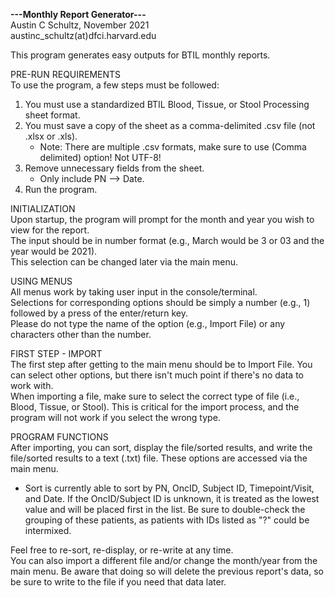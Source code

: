 **---Monthly Report Generator---**  
Austin C Schultz, November 2021  
austinc_schultz(at)dfci.harvard.edu  
  
This program generates easy outputs for BTIL monthly reports.  
  
PRE-RUN REQUIREMENTS  
To use the program, a few steps must be followed:  
 1) You must use a standardized BTIL Blood, Tissue, or Stool Processing sheet format.  
 2) You must save a copy of the sheet as a comma-delimited .csv file (not .xlsx or .xls).  
    - Note: There are multiple .csv formats, make sure to use (Comma delimited) option! Not UTF-8! 
 3) Remove unnecessary fields from the sheet.  
    - Only include PN --> Date.  
 4) Run the program.  
  
INITIALIZATION  
Upon startup, the program will prompt for the month and year you wish to view for the report.  
The input should be in number format (e.g., March would be 3 or 03 and the year would be 2021).  
This selection can be changed later via the main menu.  

USING MENUS  
All menus work by taking user input in the console/terminal.  
Selections for corresponding options should be simply a number (e.g., 1) followed by a press of the enter/return key.  
Please do not type the name of the option (e.g., Import File) or any characters other than the number.  

FIRST STEP - IMPORT  
The first step after getting to the main menu should be to Import File. You can select other options, but there isn't much point if there's no data to work with.  
When importing a file, make sure to select the correct type of file (i.e., Blood, Tissue, or Stool). This is critical for the import process, and the program will not work if you select the wrong type.  

PROGRAM FUNCTIONS  
After importing, you can sort, display the file/sorted results, and write the file/sorted results to a text (.txt) file. These options are accessed via the main menu.  
 - Sort is currently able to sort by PN, OncID, Subject ID, Timepoint/Visit, and Date. If the OncID/Subject ID is unknown, it is treated as the lowest value and will be placed first in the list. Be sure to double-check the grouping of these patients, as patients with IDs listed as "?" could be intermixed.  

Feel free to re-sort, re-display, or re-write at any time.  
You can also import a different file and/or change the month/year from the main menu. Be aware that doing so will delete the previous report's data, so be sure to write to the file if you need that data later.  